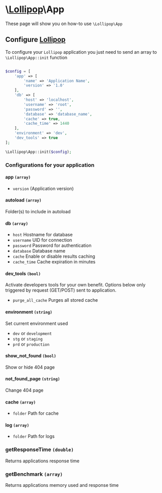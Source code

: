 # \\[Lollipop](http://github.com/4ldrich/lollipop-php)\App

These page will show you on how-to use ```\Lollipop\App``` 

## Configure [Lollipop](http://github.com/4ldrich/lollipop-php)

To configure your ```Lollipop``` application you just need to send an array to 
```\Lollipop\App::init``` function

```php

$config = [
    'app' => [
        'name' => 'Application Name',
        'version' => '1.0'
    ],
    'db' => [
        'host' => 'localhost',
        'username' => 'root',
        'password' => '',
        'database' => 'database_name',
        'cache' => true,
        'cache_time' => 1440
    ],
    'environment' => 'dev',
    'dev_tools' => true
];

\Lollipop\App::init($config);


```

### Configurations for your application

#### app ```(array)```
- ```version``` (Application version)

#### autoload ```(array)```
Folder(s) to include in autoload

#### db ```(array)```
- ```host``` Hostname for database
- ```username``` UID for connection
- ```password``` Password for authentication
- ```database``` Database name
- ```cache``` Enable or disable results caching
- ```cache_time``` Cache expiration in minutes

#### dev_tools ```(bool)```
Activate developers tools for your own benefit. Options below only triggered by request (GET/POST) sent to application.

- ```purge_all_cache``` Purges all stored cache

#### environment ```(string)```
Set current environment used

- ```dev``` or ```development```
- ```stg``` or ```staging```
- ```prd``` or ```production```

#### show_not_found ```(bool)```
Show or hide 404 page

#### not_found_page ```(string)```
Change 404 page

#### cache ```(array)```

- ```folder``` Path for cache

#### log ```(array)```

- ```folder``` Path for logs


### getResponseTime ```(double)```
Returns applications response time

### getBenchmark ```(array)```
Returns applications memory used and response time
